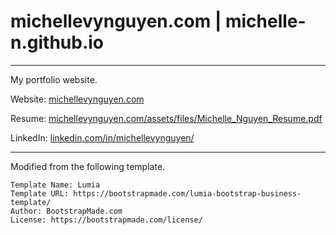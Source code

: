 # michellevynguyen.com | michelle-n.github.io
---

My portfolio website. 

Website: <a href="https://michellevynguyen.com">michellevynguyen.com</a>

Resume: <a href="https://michellevynguyen.com/assets/files/Michelle_Nguyen_Resume.pdf">michellevynguyen.com/assets/files/Michelle_Nguyen_Resume.pdf</a>

LinkedIn: <a href="https://linkedin.com/in/michellevynguyen/">linkedin.com/in/michellevynguyen/</a>


---
Modified from the following template. 
```
Template Name: Lumia
Template URL: https://bootstrapmade.com/lumia-bootstrap-business-template/
Author: BootstrapMade.com
License: https://bootstrapmade.com/license/
```
